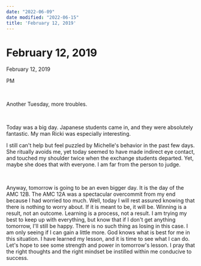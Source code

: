```yaml
---
date: "2022-06-09"
date modified: "2022-06-15"
title: 'February 12, 2019'
---
```


# February 12, 2019
February 12, 2019

PM

 

Another Tuesday, more troubles.

 

Today was a big day. Japanese students came in, and they were absolutely fantastic. My man Ricki was especially interesting.

I still can't help but feel puzzled by Michelle's behavior in the past few days. She ritually avoids me, yet today seemed to have made indirect eye contact, and touched my shoulder twice when the exchange students departed. Yet, maybe she does that with everyone. I am far from the person to judge.

 

Anyway, tomorrow is going to be an even bigger day. It is the day of the AMC 12B. The AMC 12A was a spectacular overcommit from my end because I had worried too much. Well, today I will rest assured knowing that there is nothing to worry about. If it is meant to be, it will be. Winning is a result, not an outcome. Learning is a process, not a result. I am trying my best to keep up with everything, but know that if I don't get anything tomorrow, I'll still be happy. There is no such thing as losing in this case. I am only seeing if I can gain a little more. God knows what is best for me in this situation. I have learned my lesson, and it is time to see what I can do. Let's hope to see some strength and power in tomorrow's lesson. I pray that the right thoughts and the right mindset be instilled within me conducive to success.

